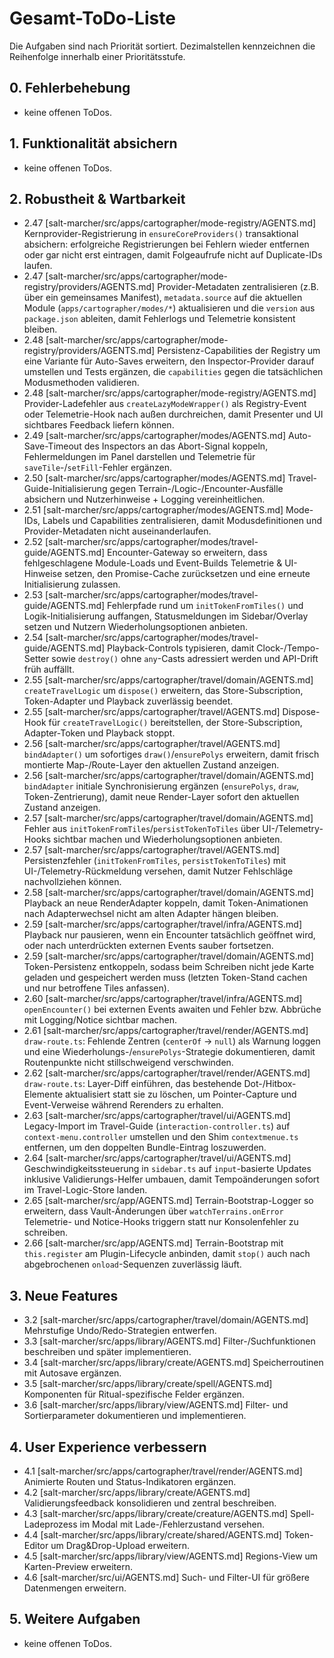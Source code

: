 # Gesamt-ToDo-Liste

Die Aufgaben sind nach Priorität sortiert. Dezimalstellen kennzeichnen die Reihenfolge innerhalb einer Prioritätsstufe.

## 0. Fehlerbehebung
- keine offenen ToDos.

## 1. Funktionalität absichern
- keine offenen ToDos.

## 2. Robustheit & Wartbarkeit
- 2.47 [salt-marcher/src/apps/cartographer/mode-registry/AGENTS.md] Kernprovider-Registrierung in `ensureCoreProviders()` transaktional absichern: erfolgreiche Registrierungen bei Fehlern wieder entfernen oder gar nicht erst eintragen, damit Folgeaufrufe nicht auf Duplicate-IDs laufen.
- 2.47 [salt-marcher/src/apps/cartographer/mode-registry/providers/AGENTS.md] Provider-Metadaten zentralisieren (z.B. über ein gemeinsames Manifest), `metadata.source` auf die aktuellen Module (`apps/cartographer/modes/*`) aktualisieren und die `version` aus `package.json` ableiten, damit Fehlerlogs und Telemetrie konsistent bleiben.
- 2.48 [salt-marcher/src/apps/cartographer/mode-registry/providers/AGENTS.md] Persistenz-Capabilities der Registry um eine Variante für Auto-Saves erweitern, den Inspector-Provider darauf umstellen und Tests ergänzen, die `capabilities` gegen die tatsächlichen Modusmethoden validieren.
- 2.48 [salt-marcher/src/apps/cartographer/mode-registry/AGENTS.md] Provider-Ladefehler aus `createLazyModeWrapper()` als Registry-Event oder Telemetrie-Hook nach außen durchreichen, damit Presenter und UI sichtbares Feedback liefern können.
- 2.49 [salt-marcher/src/apps/cartographer/modes/AGENTS.md] Auto-Save-Timeout des Inspectors an das Abort-Signal koppeln, Fehlermeldungen im Panel darstellen und Telemetrie für `saveTile`-/`setFill`-Fehler ergänzen.
- 2.50 [salt-marcher/src/apps/cartographer/modes/AGENTS.md] Travel-Guide-Initialisierung gegen Terrain-/Logic-/Encounter-Ausfälle absichern und Nutzerhinweise + Logging vereinheitlichen.
- 2.51 [salt-marcher/src/apps/cartographer/modes/AGENTS.md] Mode-IDs, Labels und Capabilities zentralisieren, damit Modusdefinitionen und Provider-Metadaten nicht auseinanderlaufen.
- 2.52 [salt-marcher/src/apps/cartographer/modes/travel-guide/AGENTS.md] Encounter-Gateway so erweitern, dass fehlgeschlagene Module-Loads und Event-Builds Telemetrie & UI-Hinweise setzen, den Promise-Cache zurücksetzen und eine erneute Initialisierung zulassen.
- 2.53 [salt-marcher/src/apps/cartographer/modes/travel-guide/AGENTS.md] Fehlerpfade rund um `initTokenFromTiles()` und Logik-Initialisierung auffangen, Statusmeldungen im Sidebar/Overlay setzen und Nutzern Wiederholungsoptionen anbieten.
- 2.54 [salt-marcher/src/apps/cartographer/modes/travel-guide/AGENTS.md] Playback-Controls typisieren, damit Clock-/Tempo-Setter sowie `destroy()` ohne `any`-Casts adressiert werden und API-Drift früh auffällt.
- 2.55 [salt-marcher/src/apps/cartographer/travel/domain/AGENTS.md] `createTravelLogic` um `dispose()` erweitern, das Store-Subscription, Token-Adapter und Playback zuverlässig beendet.
- 2.55 [salt-marcher/src/apps/cartographer/travel/AGENTS.md] Dispose-Hook für `createTravelLogic()` bereitstellen, der Store-Subscription, Adapter-Token und Playback stoppt.
- 2.56 [salt-marcher/src/apps/cartographer/travel/AGENTS.md] `bindAdapter()` um sofortiges `draw()`/`ensurePolys` erweitern, damit frisch montierte Map-/Route-Layer den aktuellen Zustand anzeigen.
- 2.56 [salt-marcher/src/apps/cartographer/travel/domain/AGENTS.md] `bindAdapter` initiale Synchronisierung ergänzen (`ensurePolys`, `draw`, Token-Zentrierung), damit neue Render-Layer sofort den aktuellen Zustand anzeigen.
- 2.57 [salt-marcher/src/apps/cartographer/travel/domain/AGENTS.md] Fehler aus `initTokenFromTiles`/`persistTokenToTiles` über UI-/Telemetry-Hooks sichtbar machen und Wiederholungsoptionen anbieten.
- 2.57 [salt-marcher/src/apps/cartographer/travel/AGENTS.md] Persistenzfehler (`initTokenFromTiles`, `persistTokenToTiles`) mit UI-/Telemetry-Rückmeldung versehen, damit Nutzer Fehlschläge nachvollziehen können.
- 2.58 [salt-marcher/src/apps/cartographer/travel/domain/AGENTS.md] Playback an neue RenderAdapter koppeln, damit Token-Animationen nach Adapterwechsel nicht am alten Adapter hängen bleiben.
- 2.59 [salt-marcher/src/apps/cartographer/travel/infra/AGENTS.md] Playback nur pausieren, wenn ein Encounter tatsächlich geöffnet wird, oder nach unterdrückten externen Events sauber fortsetzen.
- 2.59 [salt-marcher/src/apps/cartographer/travel/domain/AGENTS.md] Token-Persistenz entkoppeln, sodass beim Schreiben nicht jede Karte geladen und gespeichert werden muss (letzten Token-Stand cachen und nur betroffene Tiles anfassen).
- 2.60 [salt-marcher/src/apps/cartographer/travel/infra/AGENTS.md] `openEncounter()` bei externen Events awaiten und Fehler bzw. Abbrüche mit Logging/Notice sichtbar machen.
- 2.61 [salt-marcher/src/apps/cartographer/travel/render/AGENTS.md] `draw-route.ts`: Fehlende Zentren (`centerOf` → `null`) als Warnung loggen und eine Wiederholungs-/`ensurePolys`-Strategie dokumentieren, damit Routenpunkte nicht stillschweigend verschwinden.
- 2.62 [salt-marcher/src/apps/cartographer/travel/render/AGENTS.md] `draw-route.ts`: Layer-Diff einführen, das bestehende Dot-/Hitbox-Elemente aktualisiert statt sie zu löschen, um Pointer-Capture und Event-Verweise während Rerenders zu erhalten.
- 2.63 [salt-marcher/src/apps/cartographer/travel/ui/AGENTS.md] Legacy-Import im Travel-Guide (`interaction-controller.ts`) auf `context-menu.controller` umstellen und den Shim `contextmenue.ts` entfernen, um den doppelten Bundle-Eintrag loszuwerden.
- 2.64 [salt-marcher/src/apps/cartographer/travel/ui/AGENTS.md] Geschwindigkeitssteuerung in `sidebar.ts` auf `input`-basierte Updates inklusive Validierungs-Helfer umbauen, damit Tempoänderungen sofort im Travel-Logic-Store landen.
- 2.65 [salt-marcher/src/app/AGENTS.md] Terrain-Bootstrap-Logger so erweitern, dass Vault-Änderungen über `watchTerrains.onError` Telemetrie- und Notice-Hooks triggern statt nur Konsolenfehler zu schreiben.
- 2.66 [salt-marcher/src/app/AGENTS.md] Terrain-Bootstrap mit `this.register` am Plugin-Lifecycle anbinden, damit `stop()` auch nach abgebrochenen `onload`-Sequenzen zuverlässig läuft.

## 3. Neue Features
- 3.2 [salt-marcher/src/apps/cartographer/travel/domain/AGENTS.md] Mehrstufige Undo/Redo-Strategien entwerfen.
- 3.3 [salt-marcher/src/apps/library/AGENTS.md] Filter-/Suchfunktionen beschreiben und später implementieren.
- 3.4 [salt-marcher/src/apps/library/create/AGENTS.md] Speicherroutinen mit Autosave ergänzen.
- 3.5 [salt-marcher/src/apps/library/create/spell/AGENTS.md] Komponenten für Ritual-spezifische Felder ergänzen.
- 3.6 [salt-marcher/src/apps/library/view/AGENTS.md] Filter- und Sortierparameter dokumentieren und implementieren.

## 4. User Experience verbessern
- 4.1 [salt-marcher/src/apps/cartographer/travel/render/AGENTS.md] Animierte Routen und Status-Indikatoren ergänzen.
- 4.2 [salt-marcher/src/apps/library/create/AGENTS.md] Validierungsfeedback konsolidieren und zentral beschreiben.
- 4.3 [salt-marcher/src/apps/library/create/creature/AGENTS.md] Spell-Ladeprozess im Modal mit Lade-/Fehlerzustand versehen.
- 4.4 [salt-marcher/src/apps/library/create/shared/AGENTS.md] Token-Editor um Drag&Drop-Upload erweitern.
- 4.5 [salt-marcher/src/apps/library/view/AGENTS.md] Regions-View um Karten-Preview erweitern.
- 4.6 [salt-marcher/src/ui/AGENTS.md] Such- und Filter-UI für größere Datenmengen erweitern.

## 5. Weitere Aufgaben
- keine offenen ToDos.
